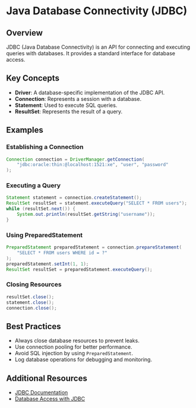 # Java Database Connectivity (JDBC)

## Overview
JDBC (Java Database Connectivity) is an API for connecting and executing queries with databases. It provides a standard interface for database access.

## Key Concepts

- **Driver**: A database-specific implementation of the JDBC API.
- **Connection**: Represents a session with a database.
- **Statement**: Used to execute SQL queries.
- **ResultSet**: Represents the result of a query.

## Examples

### Establishing a Connection
```java
Connection connection = DriverManager.getConnection(
    "jdbc:oracle:thin:@localhost:1521:xe", "user", "password"
);
```

### Executing a Query
```java
Statement statement = connection.createStatement();
ResultSet resultSet = statement.executeQuery("SELECT * FROM users");
while (resultSet.next()) {
    System.out.println(resultSet.getString("username"));
}
```

### Using PreparedStatement
```java
PreparedStatement preparedStatement = connection.prepareStatement(
    "SELECT * FROM users WHERE id = ?"
);
preparedStatement.setInt(1, 1);
ResultSet resultSet = preparedStatement.executeQuery();
```

### Closing Resources
```java
resultSet.close();
statement.close();
connection.close();
```

## Best Practices

- Always close database resources to prevent leaks.
- Use connection pooling for better performance.
- Avoid SQL injection by using `PreparedStatement`.
- Log database operations for debugging and monitoring.

## Additional Resources

- [JDBC Documentation](https://docs.oracle.com/javase/tutorial/jdbc/)
- [Database Access with JDBC](https://www.oreilly.com/library/view/database-access-with/9780596000882/)
